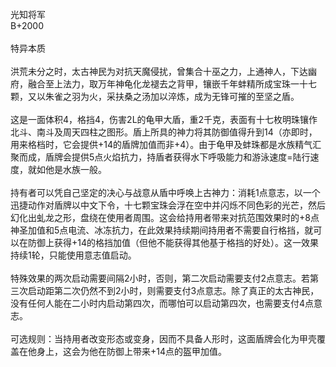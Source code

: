 <title>光知将军</title>
<meta name="GENERATOR" content="WinCHM">
<meta http-equiv="Content-Type" content="text/html; charset=gb2312">
<br>光知将军
<br>B+2000 
<br>
<br>特异本质
<br>
<br>洪荒未分之时，太古神民为对抗天魔侵扰，曾集合十巫之力，上通神人，下达幽府，融合至上法力，取万年神龟化龙褪去之背甲，镶嵌千年蚌精所成宝珠一十七颗，又以朱雀之羽为火，采扶桑之汤加以淬炼，成为无锋可摧的至坚之盾。 
<br>
<br>这是一面体积4，格挡4，伤害2L的龟甲大盾，重2千克，表面有十七枚明珠镶作北斗、南斗及周天四柱之图形。盾上所具的神力将其防御值得升到14（亦即时，用来格档时，它会提供+14的盾牌加值而非+4）。由于龟甲及蚌珠都是水族精气汇聚而成，盾牌会提供5点火焰抗力，持盾者获得水下呼吸能力和游泳速度=陆行速度，就如他是水族一般。
<br>
<br>持有者可以凭自己坚定的决心与战意从盾中呼唤上古神力：消耗1点意志，以一个迅捷动作对盾牌以中文下令，十七颗宝珠会浮在空中并闪烁不同色彩的光芒，然后幻化出虬龙之形，盘绕在使用者周围。这会给持用者带来对抗范围效果时的+8点神圣加值和5点电流、冰冻抗力，在此效果持续期间持用者不需要自行格挡，就可以在防御上获得+14的格挡加值（但他不能获得其他基于格挡的好处）。这一效果持续1轮，只能使用意志值启动。 
<br>
<br>特殊效果的两次启动需要间隔2小时，否则，第二次启动需要支付2点意志。若第三次启动距第二次仍然不到2小时，则需要支付3点意志。除了真正的太古神民，没有任何人能在二小时内启动第四次，而哪怕可以启动第四次，也需要支付4点意志。 
<br>
<br>可选规则：当持用者改变形态或变身，因而不具备人形时，这面盾牌会化为甲壳覆盖在他身上，这会为他在防御上带来+14点的盔甲加值。
<br>



